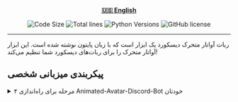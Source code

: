 <div align="center">

[**🇺🇸 English**](../../README.md)
</div>

<p align="center">
    <img src="https://img.shields.io/github/languages/code-size/robonamari/Animated-Avatar-Discord-Bot?style=flat" alt="Code Size">
    <img src="https://tokei.rs/b1/github/robonamari/Animated-Avatar-Discord-Bot?style=flat" alt="Total lines">
    <img src="https://img.shields.io/badge/python-%5E3.7-blue" alt="Python Versions">
    <img src="https://img.shields.io/github/license/robonamari/Animated-Avatar-Discord-Bot" alt="GitHub license">
</p>

---

ربات آواتار متحرک دیسکورد یک ابزار است که با زبان پایتون نوشته شده است. این ابزار آواتار متحرک را برای ربات‌های دیسکورد شما تنظیم می‌کند!

## پیکربندی میزبانی شخصی
<details>
<summary>۴ مرحله برای راه‌اندازی Animated-Avatar-Discord-Bot خودتان</summary>

### ۱. کلون کردن مخزن
```bash
git clone https://github.com/robonamari/Animated-Avatar-Discord-Bot
```

### ۲. نصب پایتون و وابستگی‌ها
پایتون نسخه ۳.۷ یا بالاتر را نصب کنید، سپس وابستگی‌های مورد نیاز را نصب کنید:
```bash
pip install -r requirements.txt
```

### ۳. پیکربندی اسکریپت
۱. فایل بنر خود را در پوشه قرار دهید، سپس [خط 5](main.py#L5) را تغییر دهید و مسیر خود را تنظیم کنید.
۲. توکن ربات خود را در [خط 6](main.py#L6) تنظیم کنید.

### ۴. اجرای اسکریپت
```bash
python main.py
```

### تمام!
اسکریپت شما باید به طور کامل پیکربندی شده و آماده اجرا باشد!

</details>
